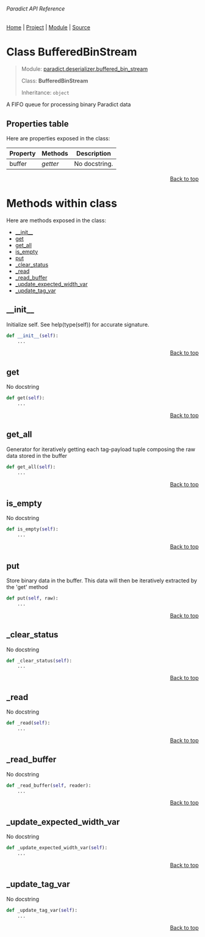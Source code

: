 ###### Paradict API Reference
[Home](/docs/api/README.md) | [Project](/README.md) | [Module](/docs/api/modules/paradict/deserializer/buffered_bin_stream/README.md) | [Source](/src/paradict/deserializer/buffered_bin_stream.py)

# Class BufferedBinStream
> Module: [paradict.deserializer.buffered\_bin\_stream](/docs/api/modules/paradict/deserializer/buffered_bin_stream/README.md)
>
> Class: **BufferedBinStream**
>
> Inheritance: `object`

A FIFO queue for processing binary Paradict data

## Properties table
Here are properties exposed in the class:

| Property | Methods | Description |
| --- | --- | --- |
| buffer | _getter_ | No docstring. |

<p align="right"><a href="#paradict-api-reference">Back to top</a></p>

# Methods within class
Here are methods exposed in the class:
- [\_\_init\_\_](#__init__)
- [get](#get)
- [get\_all](#get_all)
- [is\_empty](#is_empty)
- [put](#put)
- [\_clear\_status](#_clear_status)
- [\_read](#_read)
- [\_read\_buffer](#_read_buffer)
- [\_update\_expected\_width\_var](#_update_expected_width_var)
- [\_update\_tag\_var](#_update_tag_var)

## \_\_init\_\_
Initialize self.  See help(type(self)) for accurate signature.

```python
def __init__(self):
    ...
```

<p align="right"><a href="#paradict-api-reference">Back to top</a></p>

## get
No docstring

```python
def get(self):
    ...
```

<p align="right"><a href="#paradict-api-reference">Back to top</a></p>

## get\_all
Generator for iteratively getting each tag-payload tuple composing the
raw data stored in the buffer

```python
def get_all(self):
    ...
```

<p align="right"><a href="#paradict-api-reference">Back to top</a></p>

## is\_empty
No docstring

```python
def is_empty(self):
    ...
```

<p align="right"><a href="#paradict-api-reference">Back to top</a></p>

## put
Store binary data in the buffer. This data will then be iteratively
extracted by the 'get' method

```python
def put(self, raw):
    ...
```

<p align="right"><a href="#paradict-api-reference">Back to top</a></p>

## \_clear\_status
No docstring

```python
def _clear_status(self):
    ...
```

<p align="right"><a href="#paradict-api-reference">Back to top</a></p>

## \_read
No docstring

```python
def _read(self):
    ...
```

<p align="right"><a href="#paradict-api-reference">Back to top</a></p>

## \_read\_buffer
No docstring

```python
def _read_buffer(self, reader):
    ...
```

<p align="right"><a href="#paradict-api-reference">Back to top</a></p>

## \_update\_expected\_width\_var
No docstring

```python
def _update_expected_width_var(self):
    ...
```

<p align="right"><a href="#paradict-api-reference">Back to top</a></p>

## \_update\_tag\_var
No docstring

```python
def _update_tag_var(self):
    ...
```

<p align="right"><a href="#paradict-api-reference">Back to top</a></p>
